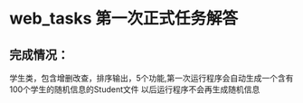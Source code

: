 # web_tasks 第一次正式任务解答

## 完成情况：
学生类，包含增删改查，排序输出，5个功能,第一次运行程序会自动生成一个含有100个学生的随机信息的Student文件
以后运行程序不会再生成随机信息
